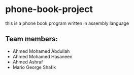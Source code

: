 # phone-book-project
this is a phone book program written in assembly language

## Team members:
- Ahmed Mohamed Abdullah
- Ahmed Mohamed Hasaneen
- Ahmed Ashraf
- Mario George Shafik
